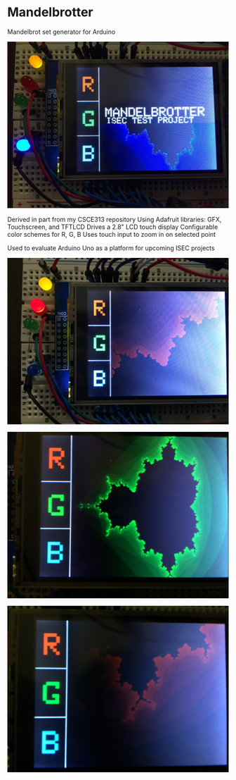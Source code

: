 # Mandelbrotter
Mandelbrot set generator for Arduino

![Mandel](https://github.com/dallinw/Mandelbrotter/blob/master/Mbrot1.JPEG)

Derived in part from my CSCE313 repository
Using Adafruit libraries: GFX, Touchscreen, and TFTLCD
Drives a 2.8" LCD touch display
Configurable color schemes for R, G, B
Uses touch input to zoom in on selected point

Used to evaluate Arduino Uno as a platform for upcoming ISEC projects

![Mandel](https://github.com/dallinw/Mandelbrotter/blob/master/Mbrot2.jpg)


![Mandel](https://github.com/dallinw/Mandelbrotter/blob/master/Mbrot3.JPEG)



![Mandel](https://github.com/dallinw/Mandelbrotter/blob/master/Mbrot4.JPEG)



